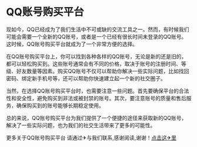 # QQ账号购买平台

现如今，QQ已经成为了我们生活中不可或缺的交流工具之一。然而，有时候我们可能会需要一个全新的QQ账号，或者是一个已经有很长时间未登录的QQ账号。这时候，QQ账号购买平台就成为了一个非常方便的选择。

在QQ账号购买平台上，你可以找到各种各样的QQ账号，无论是新的还是旧的，都可以轻松购买到。这些账号通常会有不同的价格，取决于账号的注册时间、等级、好友数量等因素。购买QQ账号不仅可以帮助你解决一些实际问题，比如找回密码、绑定新手机号等，还可以帮助你快速建立起一个新的社交圈子。

当然，在选择QQ账号购买平台时，也需要注意一些问题。首先要确保平台的合法性和安全性，避免购买到非法或被封禁的账号。其次，要注意账号的质量和售后服务，确保购买到的账号能够长期稳定使用。

总的来说，QQ账号购买平台为我们提供了一个便捷的途径来获取新的QQ账号，解决了一些实际问题，也为我们的社交生活带来了更多的可能性。

更多关于QQ账号购买平台 请通过✈与我们联系,感谢阅读,谢谢！[点击这✈里](https://t.me/lm999bot)